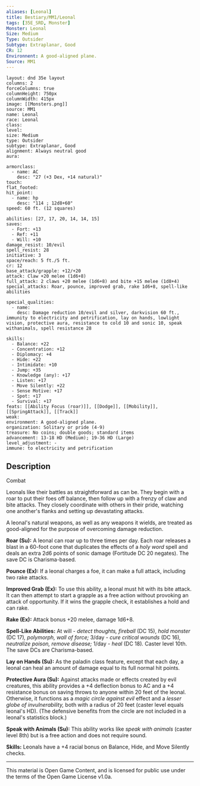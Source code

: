 ```yaml
---
aliases: [Leonal]
title: Bestiary/MM1/Leonal
tags: [35E_SRD, Monster]
Monster: Leonal
Size: Medium
Type: Outsider
Subtype: Extraplanar, Good
CR: 12
Environnent: A good-aligned plane.
Source: MM1
---
```


```statblock
layout: dnd 35e layout
columns: 2
forceColumns: true
columnHeight: 750px
columnWidth: 415px
image: [[Monsters.png]]
source: MM1
name: Leonal
race: Leonal
class: 
level: 
size: Medium
type: Outsider
subtype: Extraplanar, Good
alignment: Always neutral good
aura: 

armorclass:
  - name: AC
    desc: "27 (+3 Dex, +14 natural)"
touch: 
flat_footed: 
hit_point:
  - name: hp
    desc: "114 ; 12d8+60"
speed: 60 ft. (12 squares)

abilities: [27, 17, 20, 14, 14, 15]
saves:
  - Fort: +13
  - Ref: +11
  - Will: +10
damage_resist: 10/evil
spell_resist: 28
initiative: 3
space/reach: 5 ft./5 ft.
cr: 12
base_attack/grapple: +12/+20
attack: Claw +20 melee (1d6+8)
full_attack: 2 claws +20 melee (1d6+8) and bite +15 melee (1d8+4)
special_attacks: Roar, pounce, improved grab, rake 1d6+8, spell-like abilities

special_qualities:
  - name: 
    desc: Damage reduction 10/evil and silver, darkvision 60 ft., immunity to electricity and petrification, lay on hands, lowlight vision, protective aura, resistance to cold 10 and sonic 10, speak withanimals, spell resistance 28

skills:
  - Balance: +22
  - Concentration: +12
  - Diplomacy: +4
  - Hide: +22
  - Intimidate: +10
  - Jump: +35
  - Knowledge (any): +17
  - Listen: +17
  - Move Silently: +22
  - Sense Motive: +17
  - Spot: +17
  - Survival: +17
feats: [[Ability Focus (roar)]], [[Dodge]], [[Mobility]], [[SpringAttack]], [[Track]]
weak: 
environment: A good-aligned plane.
organization: Solitary or pride (4-9)
treasure: No coins; double goods; standard items
advancement: 13-18 HD (Medium); 19-36 HD (Large)
level_adjustment: -
immune: to electricity and petrification
```

## Description

<p>Combat</p>
<p>Leonals like their battles as straightforward as can be. They begin with a roar to put their foes off balance, then follow up with a frenzy of claw and bite attacks. They closely coordinate with others in their pride, watching one another's flanks and setting up devastating attacks.</p>
<p>A leonal's natural weapons, as well as any weapons it wields, are treated as good-aligned for the purpose of overcoming damage reduction.</p>
<p>
            <b>Roar (Su):</b> A leonal can roar up to three times per day. Each roar releases a blast in a 60-foot cone that duplicates the effects of a <i>holy word</i> spell and deals an extra 2d6 points of sonic damage (Fortitude DC 20 negates). The save DC is Charisma-based.</p>
<p>
            <b>Pounce (Ex):</b> If a leonal charges a foe, it can make a full attack, including two rake attacks.</p>
<p>
            <b>Improved Grab (Ex):</b> To use this ability, a leonal must hit with its bite attack. It can then attempt to start a grapple as a free action without provoking an attack of opportunity. If it wins the grapple check, it establishes a hold and can rake.</p>
<p>
            <b>Rake (Ex):</b> Attack bonus +20 melee, damage 1d6+8.</p>
<p>
            <b>Spell-Like Abilities:</b> At will - <i>detect thoughts, fireball</i> (DC 15), <i>hold monster</i> (DC 17)<i>, polymorph, wall of force;</i> 3/day - <i>cure critical wounds</i> (DC 16)<i>, neutralize poison, remove disease;</i> 1/day - <i>heal</i> (DC 18)<i>.</i> Caster level 10th. The save DCs are Charisma-based.</p>
<p>
            <b>Lay on Hands (Su):</b> As the paladin class feature, except that each day, a leonal can heal an amount of damage equal to its full normal hit points.</p>
<p>
            <b>Protective Aura (Su):</b> Against attacks made or effects created by evil creatures, this ability provides a +4 deflection bonus to AC and a +4 resistance bonus on saving throws to anyone within 20 feet of the leonal. Otherwise, it functions as a <i>magic circle against evil</i> effect and a <i>lesser globe of invulnerability,</i> both with a radius of 20 feet (caster level equals leonal's HD). (The defensive benefits from the circle are not included in a leonal's statistics block.)</p>
<p>
            <b>Speak with Animals (Su):</b> This ability works like <i>speak with animals</i> (caster level 8th) but is a free action and does not require sound.</p>
<p>
            <b>Skills:</b> Leonals have a +4 racial bonus on Balance, Hide, and Move Silently checks.</p>

---

This material is Open Game Content, and is licensed for public use under
the terms of the Open Game License v1.0a.

